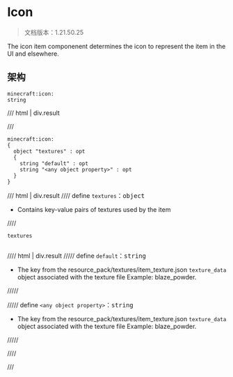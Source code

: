 # Icon

> 文档版本：1.21.50.25

The icon item componenent determines the icon to represent the item in the UI and elsewhere.

## 架构

```mcschema
minecraft:icon:
string

```

/// html | div.result

///


```mcschema
minecraft:icon:
{
  object "textures" : opt
  {
    string "default" : opt
    string "<any object property>" : opt
  }
}

```

/// html | div.result
//// define
`textures`：<samp>object</samp>

- Contains key-value pairs of textures used by the item


////

<div class="language-text highlight"><span class="filename"><code>textures</code></span><pre id="__code_1"><span></span></pre></div>

//// html | div.result
///// define
`default`：<samp>string</samp>

- The key from the resource_pack/textures/item_texture.json `texture_data` object associated with the texture file Example: blaze_powder.


/////


///// define
`<any object property>`：<samp>string</samp>

- The key from the resource_pack/textures/item_texture.json `texture_data` object associated with the texture file Example: blaze_powder.


/////


////


///


